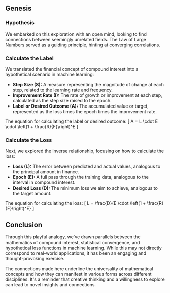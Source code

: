 ## Genesis

### Hypothesis

We embarked on this exploration with an open mind, looking to find connections
between seemingly unrelated fields. The Law of Large Numbers served as a guiding
principle, hinting at converging correlations.

### Calculate the Label

We translated the financial concept of compound interest into a hypothetical
scenario in machine learning:

- **Step Size (S):** A measure representing the magnitude of change at each
  step, related to the learning rate and frequency.
- **Improvement Rate (I):** The rate of growth or improvement at each step,
  calculated as the step size raised to the epoch.
- **Label or Desired Outcome (A):** The accumulated value or target, represented
  as the loss times the epoch times the improvement rate.

The equation for calculating the label or desired outcome: \[ A = L \cdot E
\cdot \left(1 + \frac{R}{F}\right)^E \]

### Calculate the Loss

Next, we explored the inverse relationship, focusing on how to calculate the
loss:

- **Loss (L):** The error between predicted and actual values, analogous to the
  principal amount in finance.
- **Epoch (E):** A full pass through the training data, analogous to the
  interval in compound interest.
- **Desired Loss (D):** The minimum loss we aim to achieve, analogous to the
  target amount.

The equation for calculating the loss: \[ L = \frac{D}{E \cdot \left(1 +
\frac{R}{F}\right)^E} \]

## Conclusion

Through this playful analogy, we've drawn parallels between the mathematics of
compound interest, statistical convergence, and hypothetical loss functions in
machine learning. While this may not directly correspond to real-world
applications, it has been an engaging and thought-provoking exercise.

The connections made here underline the universality of mathematical concepts
and how they can manifest in various forms across different disciplines. It's a
reminder that creative thinking and a willingness to explore can lead to novel
insights and connections.
